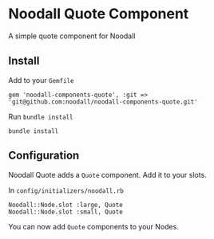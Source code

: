 # Noodall Quote Component

A simple quote component for Noodall

## Install

Add to your `Gemfile`

    gem 'noodall-components-quote', :git => 'git@github.com:noodall/noodall-components-quote.git'

Run `bundle install`

    bundle install

## Configuration

Noodall Quote adds a `Quote` component. Add it to your slots.

In `config/initializers/noodall.rb`

    Noodall::Node.slot :large, Quote
    Noodall::Node.slot :small, Quote

You can now add `Quote` components to your Nodes.

